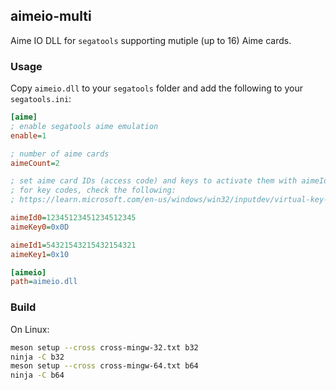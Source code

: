 aimeio-multi
---

Aime IO DLL for `segatools` supporting mutiple (up to 16) Aime cards.

### Usage

Copy `aimeio.dll` to your `segatools` folder and add the following to your `segatools.ini`:

```ini
[aime]
; enable segatools aime emulation
enable=1

; number of aime cards
aimeCount=2

; set aime card IDs (access code) and keys to activate them with aimeId{n} and aimeKey{n} (0-indexed)
; for key codes, check the following:
; https://learn.microsoft.com/en-us/windows/win32/inputdev/virtual-key-codes

aimeId0=12345123451234512345
aimeKey0=0x0D

aimeId1=54321543215432154321
aimeKey1=0x10

[aimeio]
path=aimeio.dll
```

### Build

On Linux:

```sh
meson setup --cross cross-mingw-32.txt b32
ninja -C b32
meson setup --cross cross-mingw-64.txt b64
ninja -C b64
```